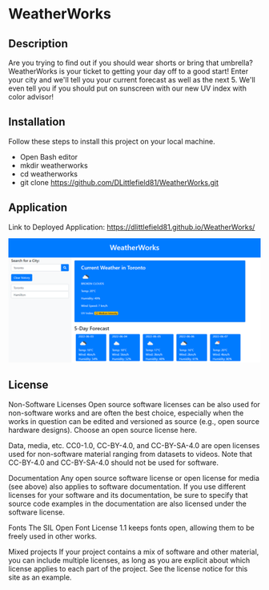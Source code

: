 # WeatherWorks

## Description
Are you trying to find out if you should wear shorts or bring that umbrella? WeatherWorks is your ticket to getting your day off to a good start! 
Enter your city and we'll tell you your current forecast as well as the next 5.
We'll even tell you if you should put on sunscreen with our new UV index with color advisor!

## Installation

Follow these steps to install this project on your local machine.

- Open Bash editor
- mkdir weatherworks
- cd weatherworks
- git clone https://github.com/DLittlefield81/WeatherWorks.git

## Application

Link to Deployed Application: https://dlittlefield81.github.io/WeatherWorks/


![WordWise Trivia Game](assets/images/weatherworks.png)


## License

Non-Software Licenses
Open source software licenses can be also used for non-software works and are often the best choice, especially when the works in question can be edited and versioned as source (e.g., open source hardware designs). Choose an open source license here.

Data, media, etc.
CC0-1.0, CC-BY-4.0, and CC-BY-SA-4.0 are open licenses used for non-software material ranging from datasets to videos. Note that CC-BY-4.0 and CC-BY-SA-4.0 should not be used for software.

Documentation
Any open source software license or open license for media (see above) also applies to software documentation. If you use different licenses for your software and its documentation, be sure to specify that source code examples in the documentation are also licensed under the software license.

Fonts
The SIL Open Font License 1.1 keeps fonts open, allowing them to be freely used in other works.

Mixed projects
If your project contains a mix of software and other material, you can include multiple licenses, as long as you are explicit about which license applies to each part of the project. See the license notice for this site as an example.
